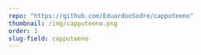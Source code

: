 ```yaml
---
repo: "https://github.com/EduardooSodre/capputeeno"
thumbnail: /img/capputeeno.png
order: 1
slug-field: capputeeno
---
```


